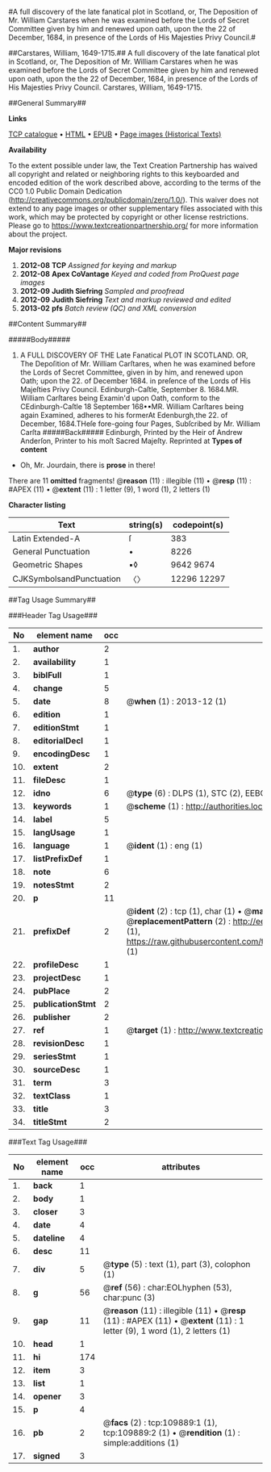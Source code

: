 #A full discovery of the late fanatical plot in Scotland, or, The Deposition of Mr. William Carstares when he was examined before the Lords of Secret Committee given by him and renewed upon oath, upon the the 22 of December, 1684, in presence of the Lords of His Majesties Privy Council.#

##Carstares, William, 1649-1715.##
A full discovery of the late fanatical plot in Scotland, or, The Deposition of Mr. William Carstares when he was examined before the Lords of Secret Committee given by him and renewed upon oath, upon the the 22 of December, 1684, in presence of the Lords of His Majesties Privy Council.
Carstares, William, 1649-1715.

##General Summary##

**Links**

[TCP catalogue](http://www.ota.ox.ac.uk/tcp/)  • 
[HTML](http://tei.it.ox.ac.uk/tcp/Texts-HTML/free/A40/A40610.html)  • 
[EPUB](http://tei.it.ox.ac.uk/tcp/Texts-EPUB/free/A40/A40610.epub) • 
[Page images (Historical Texts)](https://historicaltexts.jisc.ac.uk/eebo-26964595e)

**Availability**

To the extent possible under law, the Text Creation Partnership has waived all copyright and related or neighboring rights to this keyboarded and encoded edition of the work described above, according to the terms of the CC0 1.0 Public Domain Dedication (http://creativecommons.org/publicdomain/zero/1.0/). This waiver does not extend to any page images or other supplementary files associated with this work, which may be protected by copyright or other license restrictions. Please go to https://www.textcreationpartnership.org/ for more information about the project.

**Major revisions**

1. __2012-08__ __TCP__ *Assigned for keying and markup*
1. __2012-08__ __Apex CoVantage__ *Keyed and coded from ProQuest page images*
1. __2012-09__ __Judith Siefring__ *Sampled and proofread*
1. __2012-09__ __Judith Siefring__ *Text and markup reviewed and edited*
1. __2013-02__ __pfs__ *Batch review (QC) and XML conversion*

##Content Summary##

#####Body#####

1. A FULL DISCOVERY OF THE Late Fanatical PLOT IN SCOTLAND. OR, The Depoſition of Mr. William Carſtares, when he was examined before the Lords of Secret Committee, given in by him, and renewed upon Oath; upon the 22. of December 1684. in preſence of the Lords of His Majeſties Privy Council.
Edinburgh-Caſtle,
September 8. 1684.MR. William Carſtares being Examin'd upon Oath, conform to the CEdinburgh-Caſtle
18 September 168•▪MR. William Carſtares being again Examined, adheres to his formerAt Edenburgh,the 22. of December, 1684.THeſe fore-going four Pages, Subſcribed by Mr. William Carſta
#####Back#####
Edinburgh, Printed by the Heir of Andrew Anderſon, Printer to his moſt Sacred Majeſty. Reprinted at 
**Types of content**

  * Oh, Mr. Jourdain, there is **prose** in there!

There are 11 **omitted** fragments! 
 @__reason__ (11) : illegible (11)  •  @__resp__ (11) : #APEX (11)  •  @__extent__ (11) : 1 letter (9), 1 word (1), 2 letters (1)

**Character listing**


|Text|string(s)|codepoint(s)|
|---|---|---|
|Latin Extended-A|ſ|383|
|General Punctuation|•|8226|
|Geometric Shapes|▪◊|9642 9674|
|CJKSymbolsandPunctuation|〈〉|12296 12297|

##Tag Usage Summary##

###Header Tag Usage###

|No|element name|occ|attributes|
|---|---|---|---|
|1.|__author__|2||
|2.|__availability__|1||
|3.|__biblFull__|1||
|4.|__change__|5||
|5.|__date__|8| @__when__ (1) : 2013-12 (1)|
|6.|__edition__|1||
|7.|__editionStmt__|1||
|8.|__editorialDecl__|1||
|9.|__encodingDesc__|1||
|10.|__extent__|2||
|11.|__fileDesc__|1||
|12.|__idno__|6| @__type__ (6) : DLPS (1), STC (2), EEBO-CITATION (1), OCLC (1), VID (1)|
|13.|__keywords__|1| @__scheme__ (1) : http://authorities.loc.gov/ (1)|
|14.|__label__|5||
|15.|__langUsage__|1||
|16.|__language__|1| @__ident__ (1) : eng (1)|
|17.|__listPrefixDef__|1||
|18.|__note__|6||
|19.|__notesStmt__|2||
|20.|__p__|11||
|21.|__prefixDef__|2| @__ident__ (2) : tcp (1), char (1)  •  @__matchPattern__ (2) : ([0-9\-]+):([0-9IVX]+) (1), (.+) (1)  •  @__replacementPattern__ (2) : http://eebo.chadwyck.com/downloadtiff?vid=$1&page=$2 (1), https://raw.githubusercontent.com/textcreationpartnership/Texts/master/tcpchars.xml#$1 (1)|
|22.|__profileDesc__|1||
|23.|__projectDesc__|1||
|24.|__pubPlace__|2||
|25.|__publicationStmt__|2||
|26.|__publisher__|2||
|27.|__ref__|1| @__target__ (1) : http://www.textcreationpartnership.org/docs/. (1)|
|28.|__revisionDesc__|1||
|29.|__seriesStmt__|1||
|30.|__sourceDesc__|1||
|31.|__term__|3||
|32.|__textClass__|1||
|33.|__title__|3||
|34.|__titleStmt__|2||


###Text Tag Usage###

|No|element name|occ|attributes|
|---|---|---|---|
|1.|__back__|1||
|2.|__body__|1||
|3.|__closer__|3||
|4.|__date__|4||
|5.|__dateline__|4||
|6.|__desc__|11||
|7.|__div__|5| @__type__ (5) : text (1), part (3), colophon (1)|
|8.|__g__|56| @__ref__ (56) : char:EOLhyphen (53), char:punc (3)|
|9.|__gap__|11| @__reason__ (11) : illegible (11)  •  @__resp__ (11) : #APEX (11)  •  @__extent__ (11) : 1 letter (9), 1 word (1), 2 letters (1)|
|10.|__head__|1||
|11.|__hi__|174||
|12.|__item__|3||
|13.|__list__|1||
|14.|__opener__|3||
|15.|__p__|4||
|16.|__pb__|2| @__facs__ (2) : tcp:109889:1 (1), tcp:109889:2 (1)  •  @__rendition__ (1) : simple:additions (1)|
|17.|__signed__|3||
